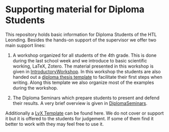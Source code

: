 # Supporting material for Diploma Students
This repository holds basic information for Diploma Students of the HTL Leonding. Besides the hands-on support of the supervisor we offer two main support lines:

1. A workshop organized for all students of the 4th grade. This is done during the last school week and we introduce to basic scientific working, LaTeX, Zotero. The material presented in this workshop is given in [IntroductoryWorkshop](IntroductoryWorkshop/README.md). In this workshop the students are also handed out a [diploma thesis template](Templates/LaTeX) to facilitate their first steps when writing. Along this template we also organize most of the examples during the workshop.

2. The Diploma Seminars which prepare students to present and defend their results. A very brief overview is given in [DiplomaSeminars](DiplomaSeminars).

Additionally a [LyX Template](Templates/LyX) can be found here. We do not cover or support it but it is offered to the students for judgement. If some of them find it better to work with they may feel free to use it.
